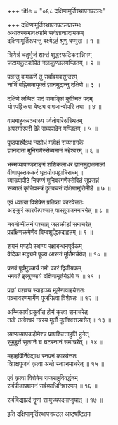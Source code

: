 +++
title = "०६८ दक्षिणामूर्तिस्थापनपटलः"

+++
दक्षिणामूर्तिस्थापनपटलप्रारम्भः    
अथातस्सम्प्रवक्ष्यामि सर्वज्ञानप्रदायकम्  
दक्षिणामूर्तिरूपन्तु वक्ष्येऽहं श्रुणु षण्मुख ॥ १ ॥


त्रिणेत्रं चतुर्भुजं शान्तं शुद्धस्फटिकसन्निभम्  
जटामकुटकोपेतं नक्रकुण्डलमण्डितम् ॥ २ ॥


पत्रन्तु वामकर्णे तु सर्वावयवसुन्दरम्  
नाभिं वह्निसमायुक्तं ज्ञानमुद्रान्तु दक्षिणे ॥ ३ ॥


दक्षिणे लम्बितं पादं वामाङ्घ्रिं कुञ्चितं पदम्  
योगपट्टिकया वेष्ट्य वामजान्वोपरि तथा ॥ ४ ॥


वामबाहुकरञ्चास्य पर्वतोपरिसंस्थितम्  
अपस्मारपरी देहे सव्यपादेन मण्डितम् ॥ ५ ॥


पृष्ठपार्श्वेऽथ न्यग्रोधं महोक्षं सव्यभागके  
ज्ञानदाता मुनिगणैस्सेव्यमानं महेश्वरम् ॥ ६ ॥


भस्मव्यापाण्डराङ्गं शशिकलाधरं ज्ञानमुद्राक्षमालां  
वीणापुस्तककरं धृतयोगपट्टाभिरामम् ।  
व्याख्यापीठे निषण्णं मुनिवरगणैस्सेवितं सुप्रसन्नं  
सव्यालं कृत्तिवस्त्रं द्रुतवचनं दक्षिणामूर्तिमीडे ॥ ७ ॥


एवं ध्यात्वा विशेषेण प्रतिष्ठां कारयेत्ततः  
अङ्कुरं कारयेत्पश्चात् वास्तुयजनमारभेत् ॥ ८ ॥


नयनोन्मीलनं पश्चात् जलक्रीडां समाचरेत्  
प्रदक्षिणक्रमेणैव बिम्बशुद्धिरुदाहृतम् ॥ ९ ॥


शयनं मण्टपे स्थाप्य रक्षाबन्धनपूर्वकम्  
वेदिका मद्ध्यमे पूज्य आसनं मूर्तिमर्चयेत् ॥ १० ॥



प्रणवं पूर्वमुच्चार्य नमो कारं द्वितीयकम्  
भगवते इत्युच्चार्य दक्षिणामूर्तयेऽपि च ॥ ११ ॥


प्रज्ञां यशश्च स्वाहाञ्च मूलेनावाहयेत्ततः  
पञ्चावरणमार्गेण पूजयित्वा विशेषतः ॥ १२ ॥


अग्निकार्यं प्रकुर्वीत होमं कृत्वा समाचरेत्  
तत्वे तत्वेश्वरं न्यस्य मूर्तौ मूर्तीश्वरान्न्यसेत् ॥ १३ ॥


व्याप्यव्यापकहोमैश्च प्रायश्चित्ताहुतिं हुनेत्  
सुमुहूर्ते सुलग्ने च घटस्नानं समाचरेत् ॥ १४ ॥


महाहविर्निवेद्याथ स्नपनं कारयेत्ततः  
त्रिपक्षपूजनं कृत्वा अन्ते स्नपनमाचरेत् ॥ १५ ॥


एवं कृत्वा विशेषेण राजराष्ट्रविवर्द्धनम्  
सर्वपीडाप्रशमनं सर्वव्याधिनिवारणम् ॥ १६ ॥


सर्वविद्याप्रदं नॄणां सायुज्यपदमाप्नुयात् ॥ १७ ॥


इति दक्षिणामूर्तिस्थापनपटल अष्टषष्टितमः  
